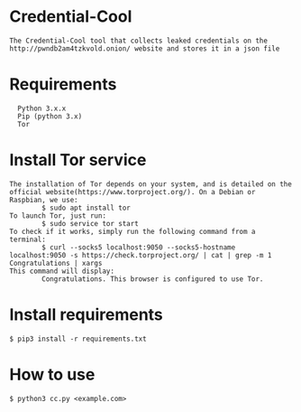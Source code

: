 # Credential-Cool
    The Credential-Cool tool that collects leaked credentials on the http://pwndb2am4tzkvold.onion/ website and stores it in a json file

# Requirements
      Python 3.x.x
      Pip (python 3.x)
      Tor 
   
# Install Tor service
    The installation of Tor depends on your system, and is detailed on the official website(https://www.torproject.org/). On a Debian or Raspbian, we use:
            $ sudo apt install tor
    To launch Tor, just run:
            $ sudo service tor start
    To check if it works, simply run the following command from a terminal:
            $ curl --socks5 localhost:9050 --socks5-hostname localhost:9050 -s https://check.torproject.org/ | cat | grep -m 1 Congratulations | xargs
    This command will display:
            Congratulations. This browser is configured to use Tor.
            
# Install requirements
    $ pip3 install -r requirements.txt

# How to use
    $ python3 cc.py <example.com>
